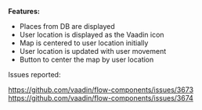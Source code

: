 **Features:**
 * Places from DB are displayed
 * User location is displayed as the Vaadin icon
 * Map is centered to user location initially
 * User location is updated with user movement
 * Button to center the map by user location


Issues reported:

https://github.com/vaadin/flow-components/issues/3673
https://github.com/vaadin/flow-components/issues/3674